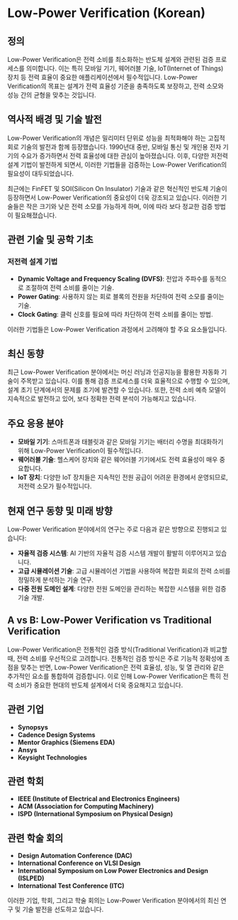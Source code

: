 # Low-Power Verification (Korean)

## 정의

Low-Power Verification은 전력 소비를 최소화하는 반도체 설계와 관련된 검증 프로세스를 의미합니다. 이는 특히 모바일 기기, 웨어러블 기술, IoT(Internet of Things) 장치 등 전력 효율이 중요한 애플리케이션에서 필수적입니다. Low-Power Verification의 목표는 설계가 전력 효율성 기준을 충족하도록 보장하고, 전력 소모와 성능 간의 균형을 맞추는 것입니다.

## 역사적 배경 및 기술 발전

Low-Power Verification의 개념은 밀리미터 단위로 성능을 최적화해야 하는 고집적 회로 기술의 발전과 함께 등장했습니다. 1990년대 중반, 모바일 통신 및 개인용 전자 기기의 수요가 증가하면서 전력 효율성에 대한 관심이 높아졌습니다. 이후, 다양한 저전력 설계 기법이 발전하게 되면서, 이러한 기법들을 검증하는 Low-Power Verification의 필요성이 대두되었습니다.

최근에는 FinFET 및 SOI(Silicon On Insulator) 기술과 같은 혁신적인 반도체 기술이 등장하면서 Low-Power Verification의 중요성이 더욱 강조되고 있습니다. 이러한 기술들은 작은 크기와 낮은 전력 소모를 가능하게 하며, 이에 따라 보다 정교한 검증 방법이 필요해졌습니다.

## 관련 기술 및 공학 기초

### 저전력 설계 기법

- **Dynamic Voltage and Frequency Scaling (DVFS)**: 전압과 주파수를 동적으로 조절하여 전력 소비를 줄이는 기술.
- **Power Gating**: 사용하지 않는 회로 블록의 전원을 차단하여 전력 소모를 줄이는 기술.
- **Clock Gating**: 클럭 신호를 필요에 따라 차단하여 전력 소비를 줄이는 방법.

이러한 기법들은 Low-Power Verification 과정에서 고려해야 할 주요 요소들입니다.

## 최신 동향

최근 Low-Power Verification 분야에서는 머신 러닝과 인공지능을 활용한 자동화 기술이 주목받고 있습니다. 이를 통해 검증 프로세스를 더욱 효율적으로 수행할 수 있으며, 설계 초기 단계에서의 문제를 조기에 발견할 수 있습니다. 또한, 전력 소비 예측 모델이 지속적으로 발전하고 있어, 보다 정확한 전력 분석이 가능해지고 있습니다.

## 주요 응용 분야

- **모바일 기기**: 스마트폰과 태블릿과 같은 모바일 기기는 배터리 수명을 최대화하기 위해 Low-Power Verification이 필수적입니다.
- **웨어러블 기술**: 헬스케어 장치와 같은 웨어러블 기기에서도 전력 효율성이 매우 중요합니다.
- **IoT 장치**: 다양한 IoT 장치들은 지속적인 전원 공급이 어려운 환경에서 운영되므로, 저전력 소모가 필수적입니다.

## 현재 연구 동향 및 미래 방향

Low-Power Verification 분야에서의 연구는 주로 다음과 같은 방향으로 진행되고 있습니다:

- **자율적 검증 시스템**: AI 기반의 자율적 검증 시스템 개발이 활발히 이루어지고 있습니다.
- **고급 시뮬레이션 기술**: 고급 시뮬레이션 기법을 사용하여 복잡한 회로의 전력 소비를 정밀하게 분석하는 기술 연구.
- **다중 전원 도메인 설계**: 다양한 전원 도메인을 관리하는 복잡한 시스템을 위한 검증 기술 개발.

## A vs B: Low-Power Verification vs Traditional Verification

Low-Power Verification은 전통적인 검증 방식(Traditional Verification)과 비교할 때, 전력 소비를 우선적으로 고려합니다. 전통적인 검증 방식은 주로 기능적 정확성에 초점을 맞추는 반면, Low-Power Verification은 전력 효율성, 성능, 및 열 관리와 같은 추가적인 요소를 통합하여 검증합니다. 이로 인해 Low-Power Verification은 특히 전력 소비가 중요한 현대의 반도체 설계에서 더욱 중요해지고 있습니다.

## 관련 기업

- **Synopsys**
- **Cadence Design Systems**
- **Mentor Graphics (Siemens EDA)**
- **Ansys**
- **Keysight Technologies**

## 관련 학회

- **IEEE (Institute of Electrical and Electronics Engineers)**
- **ACM (Association for Computing Machinery)**
- **ISPD (International Symposium on Physical Design)**

## 관련 학술 회의

- **Design Automation Conference (DAC)**
- **International Conference on VLSI Design**
- **International Symposium on Low Power Electronics and Design (ISLPED)**
- **International Test Conference (ITC)**

이러한 기업, 학회, 그리고 학술 회의는 Low-Power Verification 분야에서의 최신 연구 및 기술 발전을 선도하고 있습니다.